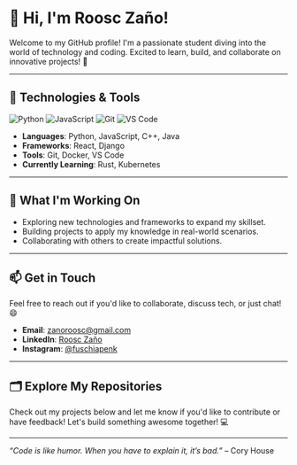 # 👋 Hi, I'm Roosc Zaño!

Welcome to my GitHub profile! I'm a passionate student diving into the world of technology and coding. Excited to learn, build, and collaborate on innovative projects! 🚀

---

## 🔧 Technologies & Tools

![Python](https://img.shields.io/badge/-Python-3776AB?style=flat&logo=python&logoColor=white)
![JavaScript](https://img.shields.io/badge/-JavaScript-F7DF1E?style=flat&logo=javascript&logoColor=black)
![Git](https://img.shields.io/badge/-Git-F05032?style=flat&logo=git&logoColor=white)
![VS Code](https://img.shields.io/badge/-VS%20Code-007ACC?style=flat&logo=visual-studio-code&logoColor=white)

- **Languages**: Python, JavaScript, C++, Java
- **Frameworks**: React, Django
- **Tools**: Git, Docker, VS Code
- **Currently Learning**: Rust, Kubernetes

---

## 🌱 What I'm Working On

- Exploring new technologies and frameworks to expand my skillset.
- Building projects to apply my knowledge in real-world scenarios.
- Collaborating with others to create impactful solutions.

---

## 📫 Get in Touch

Feel free to reach out if you'd like to collaborate, discuss tech, or just chat! 😄

- **Email**: [zanoroosc@gmail.com](mailto:zanoroosc@gmail.com)
- **LinkedIn**: [Roosc Zaño](https://www.linkedin.com/in/roosc-zano)
- **Instagram**: [@fuschiapenk](https://www.instagram.com/fuschiapenk)

---

## 🗂️ Explore My Repositories

Check out my projects below and let me know if you'd like to contribute or have feedback! Let's build something awesome together! 💻

---

*“Code is like humor. When you have to explain it, it’s bad.”* – Cory House
